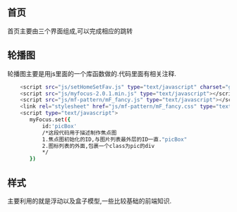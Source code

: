 ## 首页
首页主要由三个界面组成,可以完成相应的跳转

## 轮播图
轮播图主要是用js里面的一个库函数做的.代码里面有相关注释.
```bash
    <script src="js/setHomeSetFav.js" type="text/javascript" charset="gb2312"></script>
    <script src="js/myfocus-2.0.1.min.js" type="text/javascript"></script>
    <script src="js/mf-pattern/mF_fancy.js" type="text/javascript"></script>
    <link rel="stylesheet" href="js/mf-pattern/mF_fancy.css" type="text/css">
    <script type="text/javascript">
       myFocus.set({
           id:'picBox'
           /*这段代码用于描述制作焦点图
           1.焦点图初始化的ID,与图片列表最外层的ID一直."picBox"
           2.图标列表的外面,包裹一个class为pic的div
           */
       })
```
## 样式
主要利用的就是浮动以及盒子模型,一些比较基础的前端知识.